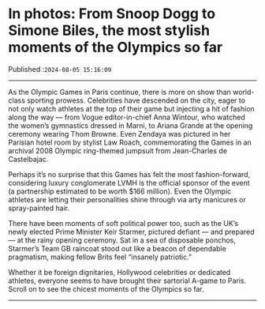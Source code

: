 # In photos: From Snoop Dogg to Simone Biles, the most stylish moments of the Olympics so far

Published :`2024-08-05 15:16:09`

---

As the Olympic Games in Paris continue, there is more on show than world-class sporting prowess. Celebrities have descended on the city, eager to not only watch athletes at the top of their game but injecting a hit of fashion along the way — from Vogue editor-in-chief Anna Wintour, who watched the women’s gymnastics dressed in Marni, to Ariana Grande at the opening ceremony wearing Thom Browne. Even Zendaya was pictured in her Parisian hotel room by stylist Law Roach, commemorating the Games in an archival 2008 Olympic ring-themed jumpsuit from Jean-Charles de Castelbajac.

Perhaps it’s no surprise that this Games has felt the most fashion-forward, considering luxury conglomerate LVMH is the official sponsor of the event (a partnership estimated to be worth $166 million). Even the Olympic athletes are letting their personalities shine through via arty manicures or spray-painted hair.

There have been moments of soft political power too, such as the UK’s newly elected Prime Minister Keir Starmer, pictured defiant — and prepared — at the rainy opening ceremony. Sat in a sea of disposable ponchos, Starmer’s Team GB raincoat stood out like a beacon of dependable pragmatism, making fellow Brits feel “insanely patriotic.”

Whether it be foreign dignitaries, Hollywood celebrities or dedicated athletes, everyone seems to have brought their sartorial A-game to Paris. Scroll on to see the chicest moments of the Olympics so far.

---

